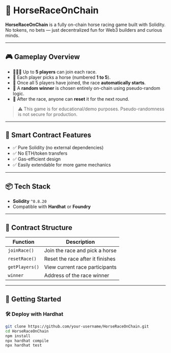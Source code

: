 # 🐎 HorseRaceOnChain

**HorseRaceOnChain** is a fully on-chain horse racing game built with Solidity.  
No tokens, no bets — just decentralized fun for Web3 builders and curious minds.

---

## 🎮 Gameplay Overview

- 🧑‍🤝‍🧑 Up to **5 players** can join each race.
- 🐴 Each player picks a horse (numbered **1 to 5**). 
- 🏁 Once all 5 players have joined, the race **automatically starts**.
- 🎲 A **random winner** is chosen entirely on-chain using pseudo-random logic.
- 🔄 After the race, anyone can **reset** it for the next round.  

> ⚠️ This game is for educational/demo purposes. Pseudo-randomness is not secure for production.

---

## 🔧 Smart Contract Features

- ✅ Pure Solidity (no external dependencies)
- ✅ No ETH/token transfers
- ✅ Gas-efficient design
- ✅ Easily extendable for more game mechanics

---

## 📦 Tech Stack

- **Solidity** `^0.8.20`
- Compatible with **Hardhat** or **Foundry**

---

## 📜 Contract Structure

| Function        | Description                            |
|----------------|----------------------------------------|
| `joinRace()`   | Join the race and pick a horse         |
| `resetRace()`  | Reset the race after it finishes       |
| `getPlayers()` | View current race participants         |
| `winner`       | Address of the race winner             |

---

## 🚀 Getting Started

### 🛠 Deploy with Hardhat

```bash
git clone https://github.com/your-username/HorseRaceOnChain.git
cd HorseRaceOnChain
npm install
npx hardhat compile
npx hardhat test
